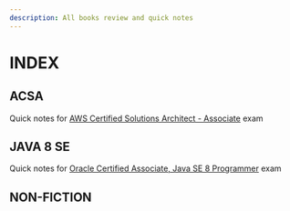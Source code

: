 ```yaml
---
description: All books review and quick notes
---
```


# INDEX

## ACSA

Quick notes for [AWS Certified Solutions Architect - Associate](https://aws.amazon.com/certification/certified-solutions-architect-associate/) exam

## JAVA 8 SE

Quick notes for [Oracle Certified Associate, Java SE 8 Programmer](https://education.oracle.com/oracle-certified-associate-java-se-8-programmer/trackp_333) exam

## NON-FICTION



